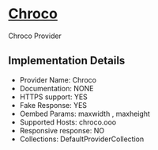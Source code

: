 # [Chroco](https://chroco.ooo)

Chroco Provider

## Implementation Details

- Provider
Name: Chroco
- Documentation: NONE
- HTTPS support: YES
- Fake Response: YES
- Oembed Params: maxwidth , maxheight
- Supported Hosts: chroco.ooo
- Responsive response: NO
- Collections: DefaultProviderCollection


